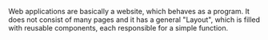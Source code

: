 Web applications are basically a website, which behaves as a program. It does not consist of many pages and it has a general "Layout", which is filled with reusable components, each responsible for a simple function.